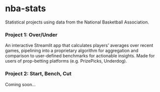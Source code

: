 # nba-stats
Statistical projects using data from the National Basketball Association.

### Project 1: Over/Under
An interactive Streamlit app that calculates players' averages over recent games, pipelining into a proprietary algorithm for aggregation and comparison to user-defined benchmarks for actionable insights. Made for users of prop-betting platforms (e.g. PrizePicks, Underdog).

### Project 2: Start, Bench, Cut
Coming soon...
